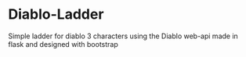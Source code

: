 # Diablo-Ladder
Simple ladder for diablo 3 characters using the Diablo web-api made in flask and designed with bootstrap
